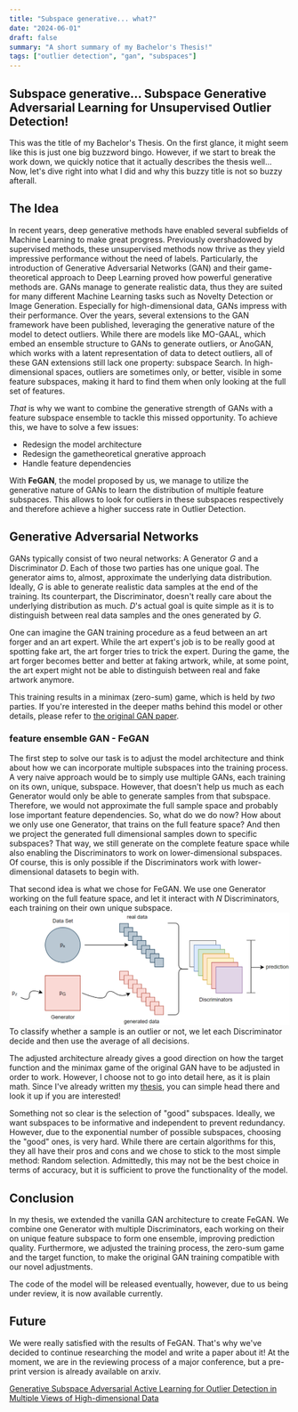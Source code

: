 ```yaml
---
title: "Subspace generative... what?"
date: "2024-06-01"
draft: false
summary: "A short summary of my Bachelor's Thesis!"
tags: ["outlier detection", "gan", "subspaces"]
---
```

## Subspace generative... Subspace Generative Adversarial Learning for Unsupervised Outlier Detection!
This was the title of my Bachelor's Thesis.
On the first glance, it might seem like this is just one big buzzword bingo.
However, if we start to break the work down, we quickly notice that it actually describes the thesis well...
Now, let's dive right into what I did and why this buzzy title is not so buzzy afterall.

## The Idea
In recent years, deep generative methods have enabled several subfields of Machine Learning to make great progress. 
Previously overshadowed by supervised methods, these unsupervised methods now thrive as they yield impressive performance without the need
of labels. 
Particularly, the introduction of Generative Adversarial Networks (GAN) and their game-theoretical approach to Deep Learning proved how powerful generative methods are. 
GANs manage to generate realistic data, thus they are suited for many different Machine Learning tasks such as Novelty Detection or Image Generation. 
Especially for high-dimensional data, GANs impress with their performance.
Over the years, several extensions to the GAN framework have been published, leveraging the generative nature of the model to detect outliers. 
While there are models like MO-GAAL, which embed an ensemble structure to GANs to generate outliers, or AnoGAN, which works with a latent representation of data to detect outliers, all of these GAN extensions still lack one property: subspace Search. In high-dimensional spaces, outliers are sometimes only, or better, visible in some feature subspaces, making it hard to find them when only looking at the full set of features.

*That* is why we want to combine the generative strength of GANs with a feature subspace ensemble to tackle this missed opportunity. 
To achieve this, we have to solve a few issues:
- Redesign the model architecture
- Redesign the gametheoretical gnerative approach
- Handle feature dependencies

With **FeGAN**, the model proposed by us, we manage to utilize the generative nature of GANs to learn the distribution of multiple feature subspaces.
This allows to look for outliers in these subspaces respectively and therefore achieve a higher success rate in Outlier Detection.


## Generative Adversarial Networks
GANs typically consist of two neural networks: A Generator *G* and a Discriminator *D*.
Each of those two parties has one unique goal. The generator aims to, almost, approximate the underlying data distribution. Ideally, *G* is able to generate realistic data samples at the end of the training. Its counterpart, the Discriminator, doesn't really care about the underlying distribution as much. *D*'s actual goal is quite simple as it is to distinguish between real data samples and the ones generated by *G*. 

One can imagine the GAN training procedure as a feud between an art forger and an art expert. While the art expert's job is to be really good at spotting fake art, the art forger tries to trick the expert. During the game, the art forger becomes better and better at faking artwork, while, at some point, the art expert might not be able to distinguish between real and fake artwork anymore. 

This training results in a minimax (zero-sum) game, which is held by *two* parties. If you're interested in the deeper maths behind this model or other details, please refer to [the original GAN paper](https://arxiv.org/pdf/1406.2661).
### feature ensemble GAN - FeGAN
The first step to solve our task is to adjust the model architecture and think about how we can incorporate multiple subspaces into the training process. 
A very naive approach would be to simply use multiple GANs, each training on its own, unique, subspace. However, that doesn't help us much as each Generator would only be able to generate samples from that subspace. Therefore, we would not approximate the full sample space and probably lose important feature dependencies. So, what do we do now? How about we only use one Generator, that trains on the full feature space? And then we project the generated full dimensional samples down to specific subspaces? That way, we still generate on the complete feature space while also enabling the Discriminators to work on lower-dimensional subspaces. Of course, this is only possible if the Discriminators work with lower-dimensional datasets to begin with.

That second idea is what we chose for FeGAN. We use one Generator working on the full feature space, and let it interact with *N* Discriminators, each training on their own unique subspace. 
![image](architecture.png)
To classify whether a sample is an outlier or not, we let each Discriminator decide and then use the average of all decisions.

The adjusted architecture already gives a good direction on how the target function and the minimax game of the original GAN have to be adjusted in order to work. However, I choose not to go into detail here, as it is plain math. Since I've already written my [thesis](thesis.pdf), you can simple head there and look it up if you are interested! 

Something not so clear is the selection of "good" subspaces. 
Ideally, we want subspaces to be informative and independent to prevent redundancy.
However, due to the exponential number of possible subspaces, choosing the "good" ones, is very hard. 
While there are certain algorithms for this, they all have their pros and cons and we chose to stick to the most simple method: Random selection. 
Admittedly, this may not be the best choice in terms of accuracy, but it is sufficient to prove the functionality of the model.
## Conclusion
In my thesis, we extended the vanilla GAN architecture to create FeGAN. 
We combine one Generator with multiple Discriminators, each working on their on unique feature subspace to form one ensemble, improving prediction quality. Furthermore, we adjusted the training process, the zero-sum game and the target function, to make the original GAN training compatible with our novel adjustments.

The code of the model will be released eventually, however, due to us being under review, it is now available currently.
## Future
We were really satisfied with the results of FeGAN. That's why we've decided to continue researching the model and write a paper about it! At the moment, we are in the reviewing process of a major conference, but a pre-print version is already available on arxiv.

[Generative Subspace Adversarial Active Learning for Outlier Detection in Multiple Views of High-dimensional Data](https://arxiv.org/pdf/2404.14451)